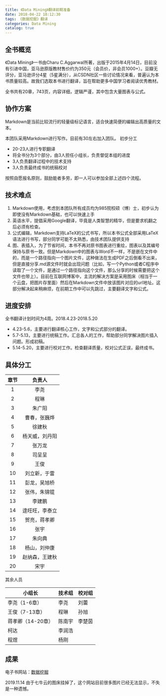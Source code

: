 ```yaml
---
title: 《Data Mining》翻译前期准备
date: 2018-04-22 18:12:30
tags: 《数据挖掘》翻译
categories: Data Mining
catalog: true
---
```

## 全书概览
《Data Mining》一书由Charu C.Aggarwal所著，出版于2015年4月14日，目前没有引进中国，亚马逊原版教材售价约为350元（会员价，非会员1000+）。豆瓣无评分，亚马逊评分4星（5星满分），从CSDN社区一些讨论情况来看，普遍认为本书质量较高。故我们选取本书进行翻译，旨在帮助更多中国学习者阅读优秀教材。

全书共有20章，743页，内容详细，逻辑严谨，其中包含大量图表与公式。

## 协作方案
Markdown是当前比较流行的轻量级标记语言，适合快速简便的编辑出高质量的文本。

本团队采用Markdown进行写作。目前有30左右加入团队。
初步分工

* 20-23人进行专职翻译
* 将全书分为3个部分，由3人担任小组长，负责督促本组的进度
* 3人负责翻译过程中的技术支持
* 3人负责最终成书的统稿校对


按照自愿报名原则，鼓励能者多劳，即一人可以参加全部上述四个流程。

## 技术难点
1. Markdown使用，考虑到本团队所有成员均为985院校硕（博）士，初步认为即使没有Markdown基础，也可以快速上手
2. 英语水平，提倡采用Google翻译，毕竟是人类智慧的精华，但是要求机翻之后必须有检查。
3. 公式编辑，Markdown支持LaTeX的公式书写，所以本书公式全部采用LaTeX语法进行书写，部分同学可能不太熟悉，由技术团队提供支持
4. 图、表插入，为了节省时间，本书不再对原书图表进行重绘，图表以及其编号保持与原书一致。但是Markdown中的图表与Word不一样，不是嵌在文件中的，而是一个路径指向一个图片文件，这种做法在生成PDF之后倒看不出来，但是直接分享.md源文件时就会出现问题（比如，写一个Python或者C程序中读取了一个文件，是通过一个路径指向这个文件，那么分享的时候需要把这个文件也带上）。目前在互联网博客中，主流的解决方案是采用图床（相当于一个云盘，把图片存里面）然后在Markdown文件中放该图片对应的url地址。这部分解决起来稍麻烦，在前期工作中可以先跳过，主要翻译文字和公式。

## 进度安排
全书翻译计划时间为4周。2018.4.23-2018.5.20

* 4.23-5.6，主要进行翻译核心工作，文字和公式部分的翻译。
* 5.7-5.13，主要进行统稿工作。汇总各人的工作，帮助部分同学解决图片插入问题。形成初稿。
* 5.14-5.20，主要进行校对工作。检查翻译质量，校对公式正误，最终成书。

## 具体分工

章节|负责人
:---:|:---:
1|李尧
2|程琳
3|朱广阳
4|曹春，张巍烨
5|徐建秋
6|杨天威，刘丹阳
7|张万龙
8|司呈呈
9|王俊
10|刘立新，于雷
11|彭龙，吴旭桥
12|张伟，朱锦锟
13|李建鹏
14|逯旺旺，李泰立
15|贺亮，蒋孝卿
16|张宇
17|朱向典
18|杨山，刘仲康
19|赵纳森，王建秋
20|宋宇

其余人员

小组长|技术组|校对组
---|---|---
李尧（1-6章）|李尧|刘蕾
王俊（7-13章）|程琳|孙旭
蒋孝卿（14-20章）|陈南宇|李楚茵
 |柯达|李润浩
 |程煜|杨刚

 ## 成果

 电子书网站：[数据挖掘](https://dm-trans.github.io/DM-trans/)

 2019.11.14 由于七牛云的图床挂掉了，这个网站目前很多图片已经无法显示，不失是一种遗憾。

